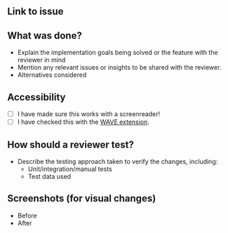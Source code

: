 ## Link to issue

## What was done?

- Explain the implementation goals being solved or the feature with the reviewer in mind
- Mention any relevant issues or insights to be shared with the reviewer.
- Alternatives considered

## Accessibility

- [ ] I have made sure this works with a screenreader!
- [ ] I have checked this with the [WAVE extension](https://wave.webaim.org/extension/).

## How should a reviewer test?

- Describe the testing approach taken to verify the changes, including:
  - Unit/integration/manual tests
  - Test data used

## Screenshots (for visual changes)

- Before
- After
